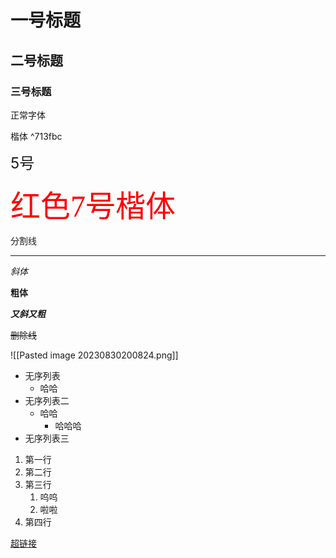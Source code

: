 # 一号标题
## 二号标题
### 三号标题

正常字体

<font face="KaiTi">楷体</font> ^713fbc

<font size="5">5号</font>

<font color="red" size="7" face="KaiTi">红色7号楷体</font>

分割线
***

*斜体*

**粗体**

***又斜又粗***

~~删除线~~

![[Pasted image 20230830200824.png]]

- 无序列表
	- 哈哈
- 无序列表二
	- 哈哈
		- 哈哈哈
- 无序列表三

1. 第一行
3. 第二行
4. 第三行
	1. 呜呜
	2. 啦啦
5. 第四行

[超链接](http://obsidian.md)


















